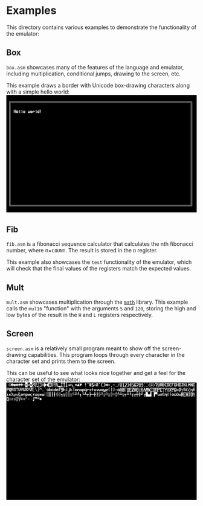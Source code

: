 # Examples

This directory contains various examples to demonstrate the functionality of the emulator:

## Box

`box.asm` showcases many of the features of the language and emulator,
including multiplication, conditional jumps, drawing to the screen, etc.

This example draws a border with Unicode box-drawing characters along with a simple hello world:
![box.asm output](../misc/box.png)

## Fib

`fib.asm` is a fibonacci sequence calculator that calculates the nth fibonacci number, where n=`COUNT`.
The result is stored in the `D` register.

This example also showcases the `test` functionality of the emulator,
which will check that the final values of the registers match the expected values.

## Mult

`mult.asm` showcases multiplication through the [`math`](https://github.com/commonkestrel/fateful_math  ) library.
This example calls the `mul16` "function" with the arguments `5` and `120`,
storing the high and low bytes of the result in the `H` and `L` registers respectively.

## Screen

`screen.asm` is a relatively small program meant to show off the screen-drawing capabilities.
This program loops through every character in the character set and prints them to the screen.

This can be useful to see what looks nice together and get a feel for the character set of the emulator:
![screen.asm output](../misc/screen.png)
